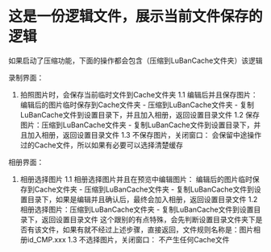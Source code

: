 # 这是一份逻辑文件，展示当前文件保存的逻辑
如果启动了压缩功能，下面的操作都会包含（压缩到LuBanCache文件夹）该逻辑

录制界面：
1. 拍照图片时，会保存当前临时文件到Cache文件夹
1.1 编辑后并且保存图片：编辑后的图片临时保存到Cache文件夹 - 压缩到LuBanCache文件夹 - 复制LuBanCache文件到设置目录下，并且加入相册，返回设置目录文件
1.2 保存图片：压缩到LuBanCache文件夹 - 复制LuBanCache文件到设置目录下，并且加入相册，返回设置目录文件
1.3 不保存图片，关闭窗口： 会保留中途操作过的Cache文件，所以如果有必要可以选择清楚缓存

相册界面：
1. 相册选择图片
1.1 相册选择图片并且在预览中编辑图片：
    编辑后的图片临时保存到Cache文件夹 - 压缩到LuBanCache文件夹 - 复制LuBanCache文件到设置目录下，如果是编辑并且确认后，最终会加入相册，返回设置目录文件
1.2 相册选择图片：压缩到LuBanCache文件夹 - 复制LuBanCache文件到设置目录下，返回设置目录文件
    这个跟别的有点特殊，会先判断设置目录文件夹下是否有该文件，如果有就不经过上述步骤，直接返回，文件规则名称是：图片相册id_CMP.xxx
1.3 不选择图片，关闭窗口： 不产生任何Cache文件
